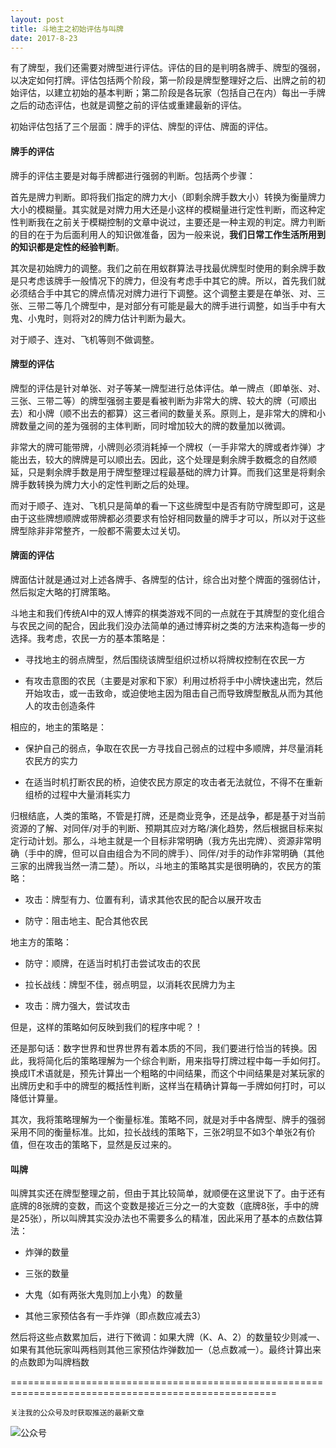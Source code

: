 ```yaml
---
layout: post
title: 斗地主之初始评估与叫牌
date: 2017-8-23
---
```

有了牌型，我们还需要对牌型进行评估。评估的目的是判明各牌手、牌型的强弱，以决定如何打牌。评估包括两个阶段，第一阶段是牌型整理好之后、出牌之前的初始评估，以建立初始的基本判断；第二阶段是各玩家（包括自己在内）每出一手牌之后的动态评估，也就是调整之前的评估或重建最新的评估。

初始评估包括了三个层面：牌手的评估、牌型的评估、牌面的评估。

#### 牌手的评估

牌手的评估主要是对每手牌都进行强弱的判断。包括两个步骤：

首先是牌力判断。即将我们指定的牌力大小（即剩余牌手数大小）转换为衡量牌力大小的模糊量。其实就是对牌力用大还是小这样的模糊量进行定性判断，而这种定性判断我在之前关于模糊控制的文章中说过，主要还是一种主观的判定。牌力判断的目的在于为后面利用人的知识做准备，因为一般来说，**我们日常工作生活所用到的知识都是定性的经验判断**。

其次是初始牌力的调整。我们之前在用蚁群算法寻找最优牌型时使用的剩余牌手数是只考虑该牌手一般情况下的牌力，但没有考虑手中其它的牌。所以，首先我们就必须结合手中其它的牌点情况对牌力进行下调整。这个调整主要是在单张、对、三张、三带二等几个牌型中，是对部分有可能是最大的牌手进行调整，如当手中有大鬼、小鬼时，则将对2的牌力估计判断为最大。

对于顺子、连对、飞机等则不做调整。

#### 牌型的评估

牌型的评估是针对单张、对子等某一牌型进行总体评估。单一牌点（即单张、对、三张、三带二等）的牌型强弱主要是看被判断为非常大的牌、较大的牌（可顺出去）和小牌（顺不出去的都算）这三者间的数量关系。原则上，是非常大的牌和小牌数量之间的差为强弱的主体判断，同时增加较大的牌的数量加以微调。

非常大的牌可能带牌，小牌则必须消耗掉一个牌权（一手非常大的牌或者炸弹）才能出去，较大的牌牌是可以顺出去。因此，这个处理是剩余牌手数概念的自然顺延，只是剩余牌手数是用于牌型整理过程最基础的牌力计算。而我们这里是将剩余牌手数转换为牌力大小的定性判断之后的处理。

而对于顺子、连对、飞机只是简单的看一下这些牌型中是否有防守牌型即可，这是由于这些牌想顺牌或带牌都必须要求有恰好相同数量的牌手才可以，所以对于这些牌型除非非常整齐，一般都不需要太过关切。

#### 牌面的评估

牌面估计就是通过对上述各牌手、各牌型的估计，综合出对整个牌面的强弱估计，然后拟定大略的打牌策略。

斗地主和我们传统AI中的双人博弈的棋类游戏不同的一点就在于其牌型的变化组合与农民之间的配合，因此我们没办法简单的通过博弈树之类的方法来构造每一步的选择。我考虑，农民一方的基本策略是：

- 寻找地主的弱点牌型，然后围绕该牌型组织过桥以将牌权控制在农民一方

- 有攻击意图的农民（主要是对家和下家）利用过桥将手中小牌快速出完，然后开始攻击，或一击致命，或迫使地主因为阻击自己而导致牌型散乱从而为其他人的攻击创造条件

相应的，地主的策略是：

- 保护自己的弱点，争取在农民一方寻找自己弱点的过程中多顺牌，并尽量消耗农民方的实力

- 在适当时机打断农民的桥，迫使农民方原定的攻击者无法就位，不得不在重新组桥的过程中大量消耗实力

归根结底，人类的策略，不管是打牌，还是商业竞争，还是战争，都是基于对当前资源的了解、对同伴/对手的判断、预期其应对方略/演化趋势，然后根据目标来拟定行动计划。那么，斗地主就是一个目标非常明确（我方先出完牌）、资源非常明确（手中的牌，但可以自由组合为不同的牌手）、同伴/对手的动作非常明确（其他三家的出牌我当然一清二楚）。所以，斗地主的策略其实是很明确的，农民方的策略：

- 攻击：牌型有力、位置有利，请求其他农民的配合以展开攻击

- 防守：阻击地主、配合其他农民

地主方的策略：

- 防守：顺牌，在适当时机打击尝试攻击的农民

- 拉长战线：牌型不佳，弱点明显，以消耗农民牌力为主

- 攻击：牌力强大，尝试攻击

但是，这样的策略如何反映到我们的程序中呢？！

还是那句话：数字世界和世界世界有着本质的不同，我们要进行恰当的转换。因此，我将简化后的策略理解为一个综合判断，用来指导打牌过程中每一手如何打。换成IT术语就是，预先计算出一个粗略的中间结果，而这个中间结果是对某玩家的出牌历史和手中的牌型的概括性判断，这样当在精确计算每一手牌如何打时，可以降低计算量。

其次，我将策略理解为一个衡量标准。策略不同，就是对手中各牌型、牌手的强弱采用不同的衡量标准。比如，拉长战线的策略下，三张2明显不如3个单张2有价值，但在攻击的策略下，显然是反过来的。

#### 叫牌

叫牌其实还在牌型整理之前，但由于其比较简单，就顺便在这里说下了。由于还有底牌的8张牌的变数，而这个变数是接近三分之一的大变数（底牌8张，手中的牌是25张），所以叫牌其实没办法也不需要多么的精准，因此采用了基本的点数估算法：

- 炸弹的数量

- 三张的数量

- 大鬼（如有两张大鬼则加上小鬼）的数量

- 其他三家预估各有一手炸弹（即点数应减去3）

然后将这些点数累加后，进行下微调：如果大牌（K、A、2）的数量较少则减一、如果有其他玩家叫两档则其他三家预估炸弹数加一（总点数减一）。最终计算出来的点数即为叫牌档数

====================================================================================================

`关注我的公众号及时获取推送的最新文章`

  ![公众号](http://course.pythonpi.top:10008/images/qrcode.jpg)


